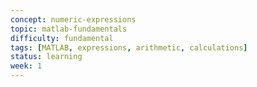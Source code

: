 ```yaml
---
concept: numeric-expressions
topic: matlab-fundamentals
difficulty: fundamental
tags: [MATLAB, expressions, arithmetic, calculations]
status: learning
week: 1
---
```

